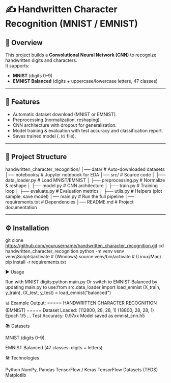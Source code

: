 # ✍️ Handwritten Character Recognition (MNIST / EMNIST)

## 📌 Overview
This project builds a **Convolutional Neural Network (CNN)** to recognize handwritten digits and characters.  
It supports:
- **MNIST** (digits 0–9)  
- **EMNIST Balanced** (digits + uppercase/lowercase letters, 47 classes)  

---

## 🚀 Features
- Automatic dataset download (MNIST or EMNIST).
- Preprocessing (normalization, reshaping).
- CNN architecture with dropout for generalization.
- Model training & evaluation with test accuracy and classification report.
- Saves trained model (`.h5` file).

---

## 📂 Project Structure
handwritten_character_recognition/
│── data/ # Auto-downloaded datasets
│── notebooks/ # Jupyter notebook for EDA
│── src/ # Source code
│ ├── data_loader.py # Load MNIST/EMNIST
│ ├── preprocessing.py # Normalize & reshape
│ ├── model.py # CNN architecture
│ ├── train.py # Training loop
│ ├── evaluate.py # Evaluation metrics
│ ├── utils.py # Helpers (plot sample, save model)
│── main.py # Run the full pipeline
│── requirements.txt # Dependencies
│── README.md # Project documentation


---

## ⚙️ Installation

git clone https://github.com/yourusername/handwritten_character_recognition.git
cd handwritten_character_recognition
python -m venv venv
venv\Scripts\activate   # (Windows)
source venv/bin/activate # (Linux/Mac)
pip install -r requirements.txt

▶️ Usage

Run with MNIST digits:python main.py
Or switch to EMNIST Balanced by updating main.py to use:from src.data_loader import load_emnist
(X_train, y_train), (X_test, y_test) = load_emnist("balanced")

📊 Example Output:
===== HANDWRITTEN CHARACTER RECOGNITION (EMNIST) =====
Dataset Loaded: (112800, 28, 28, 1) (18800, 28, 28, 1)
Epoch 1/5 ...
Test Accuracy: 0.97xx
Model saved as emnist_cnn.h5

📚 Datasets

MNIST
 (digits 0–9).

EMNIST
 Balanced (47 classes: digits + letters).


 🛠️ Technologies

Python
NumPy, Pandas
TensorFlow / Keras
TensorFlow Datasets (TFDS)
Matplotlib
